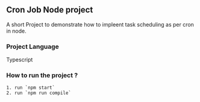 ## Cron Job Node project
A short Project to demonstrate how to impleent task scheduling as per cron in node.

### Project Language
Typescript

### How to run the project ?
    1. run `npm start`
    2. run `npm run compile`